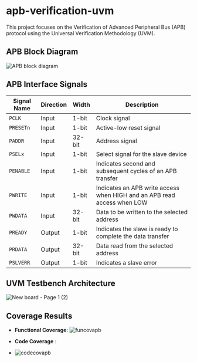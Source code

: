 # apb-verification-uvm
This project focuses on the Verification of Advanced Peripheral Bus (APB) protocol using the Universal Verification Methodology (UVM).
## APB Block Diagram

![APB block diagram](https://github.com/user-attachments/assets/758c616e-ad9e-40eb-8e34-e84de77229c1)

## APB Interface Signals

| **Signal Name**     | **Direction** | **Width** | **Description**                                   |
|---------------------|---------------|-----------|---------------------------------------------------|
| `PCLK`              | Input         | 1-bit     | Clock signal                                      |
| `PRESETn`           | Input         | 1-bit     | Active-low reset signal                           |
| `PADDR`             | Input         | 32-bit    | Address signal                                    |
| `PSELx`             | Input         | 1-bit     | Select signal for the slave device                |
| `PENABLE`           | Input         | 1-bit     | Indicates second and subsequent cycles of an APB transfer |
| `PWRITE`            | Input         | 1-bit     |  Indicates an APB write access when HIGH and an APB read access when LOW    |
| `PWDATA`            | Input         | 32-bit    | Data to be written to the selected address        |
| `PREADY`            | Output        | 1-bit     | Indicates the slave is ready to complete the data transfer |
| `PRDATA`            | Output        | 32-bit    | Data read from the selected address               |
| `PSLVERR`           | Output        | 1-bit     | Indicates a slave error                           |


## UVM Testbench Architecture
![New board - Page 1 (2)](https://github.com/user-attachments/assets/0d365400-323a-4dbe-a317-975286cfa32e)


## Coverage Results

- **Functional Coverage**:
![funcovapb](https://github.com/user-attachments/assets/55159333-1b66-468f-b3f7-351e649c346e)


- **Code Coverage**  :
- ![codecovapb](https://github.com/user-attachments/assets/64f8efb2-ee65-4186-904e-b32eb763d6da)


